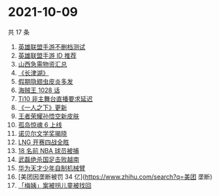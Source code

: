 # 2021-10-09

共 17 条

<!-- BEGIN ZHIHUSEARCH -->
<!-- 最后更新时间 Sat Oct 09 2021 12:14:16 GMT+0800 (China Standard Time) -->
1. [英雄联盟手游不删档测试](https://www.zhihu.com/search?q=英雄联盟手游)
1. [英雄联盟手游 ID 推荐](https://www.zhihu.com/search?q=英雄联盟手游id)
1. [ 山西急需物资汇总](https://www.zhihu.com/search?q=山西)
1. [《长津湖》](https://www.zhihu.com/search?q=长津湖)
1. [假期隐翅虫皮炎多发](https://www.zhihu.com/search?q=隐翅虫)
1. [海贼王 1028 话](https://www.zhihu.com/search?q=海贼王)
1. [Ti10 非主舞台直播要求延迟](https://www.zhihu.com/search?q=ti10直播)
1. [《一人之下》更新](https://www.zhihu.com/search?q=一人之下)
1. [王者荣耀孙悟空新皮肤](https://www.zhihu.com/search?q=孙悟空皮肤)
1. [孤岛惊魂 6 上线](https://www.zhihu.com/search?q=孤岛惊魂6)
1. [诺贝尔文学奖揭晓](https://www.zhihu.com/search?q=诺贝尔文学奖)
1. [LNG 开赛四战全胜](https://www.zhihu.com/search?q=LNG)
1. [18 名前 NBA 球员被捕](https://www.zhihu.com/search?q=NBA球员被捕)
1. [武磊绝杀国足击败越南](https://www.zhihu.com/search?q=中国男足)
1. [华为天才少年自制机械臂](https://www.zhihu.com/search?q=稚晖)
1. [美团因垄断被罚 34 亿](https://www.zhihu.com/search?q=美团 垄断)
1. [「梅姨」案被拐儿童被找回](https://www.zhihu.com/search?q=梅姨)
<!-- END ZHIHUSEARCH -->
